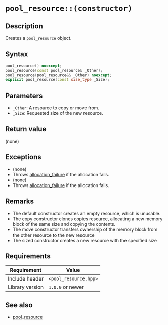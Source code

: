 # `pool_resource::(constructor)`

## Description

Creates a `pool_resource` object.

## Syntax

```cpp
pool_resource() noexcept;
pool_resource(const pool_resource& _Other);
pool_resource(pool_resource&& _Other) noexcept;
explicit pool_resource(const size_type _Size);
```

## Parameters

- `_Other`: A resource to copy or move from.
- `_Size`: Requested size of the new resource.

## Return value

(none)

## Exceptions

- (none)
- Throws [allocation_failure](../exception/allocation_failure.md) if the allocation fails.
- (none)
- Throws [allocation_failure](../exception/allocation_failure.md) if the allocation fails.

## Remarks

- The default constructor creates an empty resource, which is unusable.
- The copy constructor clones copies resource, allocating a new memory block of the same size and copying the contents.
- The move constructor transfers ownership of the memory block from the other resource to the new resource
- The sized constructor creates a new resource with the specified size

## Requirements

| Requirement     | Value                 |
|-----------------|-----------------------|
| Include header  | `<pool_resource.hpp>` |
| Library version | `1.0.0` or newer      |

## See also

- [pool_resource](pool_resource.md)